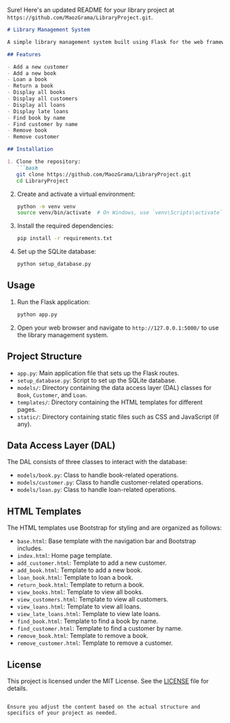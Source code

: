 Sure! Here's an updated README for your library project at `https://github.com/MaozGrama/LibraryProject.git`.

```markdown
# Library Management System

A simple library management system built using Flask for the web framework, SQLite for the database, and Bootstrap for styling. This system allows you to manage books, customers, and loans efficiently.

## Features

- Add a new customer
- Add a new book
- Loan a book
- Return a book
- Display all books
- Display all customers
- Display all loans
- Display late loans
- Find book by name
- Find customer by name
- Remove book
- Remove customer

## Installation

1. Clone the repository:
   ```bash
   git clone https://github.com/MaozGrama/LibraryProject.git
   cd LibraryProject
   ```

2. Create and activate a virtual environment:
   ```bash
   python -m venv venv
   source venv/bin/activate  # On Windows, use `venv\Scripts\activate`
   ```

3. Install the required dependencies:
   ```bash
   pip install -r requirements.txt
   ```

4. Set up the SQLite database:
   ```bash
   python setup_database.py
   ```

## Usage

1. Run the Flask application:
   ```bash
   python app.py
   ```

2. Open your web browser and navigate to `http://127.0.0.1:5000/` to use the library management system.

## Project Structure

- `app.py`: Main application file that sets up the Flask routes.
- `setup_database.py`: Script to set up the SQLite database.
- `models/`: Directory containing the data access layer (DAL) classes for `Book`, `Customer`, and `Loan`.
- `templates/`: Directory containing the HTML templates for different pages.
- `static/`: Directory containing static files such as CSS and JavaScript (if any).

## Data Access Layer (DAL)

The DAL consists of three classes to interact with the database:

- `models/book.py`: Class to handle book-related operations.
- `models/customer.py`: Class to handle customer-related operations.
- `models/loan.py`: Class to handle loan-related operations.

## HTML Templates

The HTML templates use Bootstrap for styling and are organized as follows:

- `base.html`: Base template with the navigation bar and Bootstrap includes.
- `index.html`: Home page template.
- `add_customer.html`: Template to add a new customer.
- `add_book.html`: Template to add a new book.
- `loan_book.html`: Template to loan a book.
- `return_book.html`: Template to return a book.
- `view_books.html`: Template to view all books.
- `view_customers.html`: Template to view all customers.
- `view_loans.html`: Template to view all loans.
- `view_late_loans.html`: Template to view late loans.
- `find_book.html`: Template to find a book by name.
- `find_customer.html`: Template to find a customer by name.
- `remove_book.html`: Template to remove a book.
- `remove_customer.html`: Template to remove a customer.

## License

This project is licensed under the MIT License. See the [LICENSE](LICENSE) file for details.
```

Ensure you adjust the content based on the actual structure and specifics of your project as needed.